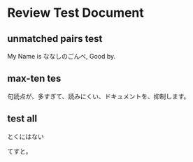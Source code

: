 # Review Test Document

## unmatched pairs test

My Name is ななしのごんべ, Good by.

## max-ten tes

句読点が、多すぎて、読みにくい、ドキュメントを、抑制します。

## test all

とくにはない

てすと。
